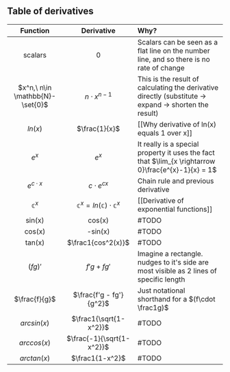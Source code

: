 ## Table of derivatives
| Function | Derivative | Why? |
| :-: | :-: | :- |
| scalars | 0 | Scalars can be seen as a flat line on the number line, and so there is no rate of change |
| $x^n,\ n\in \mathbb{N}-\set{0}$ | $n\cdot x^{n-1}$ | This is the result of calculating the derivative directly (substitute $\rightarrow$ expand $\rightarrow$ shorten the result) |
| $ln(x)$ | $\frac{1}{x}$ | [[Why derivative of ln(x) equals 1 over x]] |
| $e^x$ | $e^x$ | It really is a special property it uses the fact that $\lim_{x \rightarrow 0}\frac{e^{x}-1}{x} = 1$|
| $e^{c\cdot x}$ | $c\cdot e^{cx}$ | Chain rule and previous derivative |
| $\mathbb{c}^{x}$ |$\mathbb{c}^{x} = ln(\mathbb{c})\cdot \mathbb{c}^{x}$ | [[Derivative of exponential functions]]|
| sin(x) | cos(x) | #TODO |
| cos(x) | -sin(x) | #TODO |
| tan(x) |$\frac1{cos^2(x)}$|#TODO|
|$(fg)'$|$f'g + fg'$|Imagine a rectangle. nudges to it's side are most visible as 2 lines of specific length|
|$\frac{f}{g}$|$\frac{f'g - fg'}{g^2}$|Just notational shorthand for a $(f\cdot \frac1g)$|
|$arcsin(x)$|$\frac1{\sqrt{1-x^2}}$| #TODO |
|$arccos(x)$|$\frac{-1}{\sqrt{1-x^2}}$| #TODO |
|$arctan(x)$|$\frac1{1-x^2}$| #TODO |